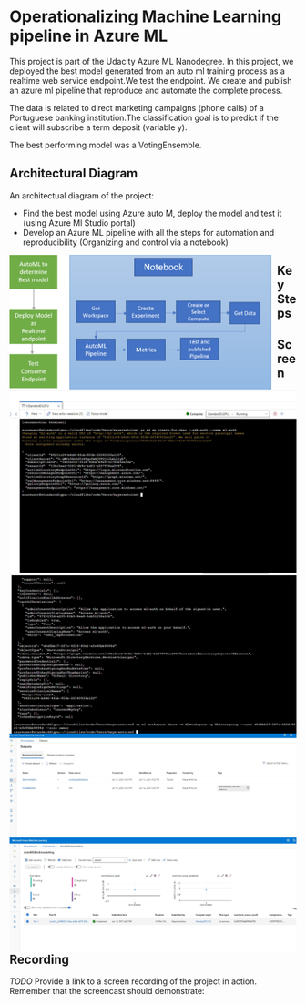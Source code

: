 
# Operationalizing Machine Learning pipeline in Azure ML

This project is part of the Udacity Azure ML Nanodegree. In this project, we  deployed the best model generated from an auto ml training  process as a realtime web service endpoint.We test the endpoint. We create and publish an azure ml pipeline that reproduce and automate the complete process.

The data is related to direct marketing campaigns (phone calls) of a Portuguese banking institution.The classification goal is to predict if the client will subscribe a term deposit (variable y).

The best performing model was a VotingEnsemble. 

## Architectural Diagram
An architectual diagram of the project:
* Find the best model using Azure auto M, deploy the model and test it (using Azure Ml Studio portal)
* Develop an Azure ML pipeline with all the steps for automation and reproducibility (Organizing and control via a notebook)

<img src="diagram.png" width=460 heigth = 400  alt="operationalizing pipeline"  style="float: left; margin-right: 10px;" />

## Key Steps
<p>
    <img src="screens/azserviceprincipal.JPG"   alt="operationalizing pipeline"  style="float: left; margin-right: 10px;" />
    <img src="screens/amlworkspaceshare.JPG"   alt="operationalizing pipeline"  style="float: left; margin-right: 10px;" />
    <img src="screens/datasets.JPG"   alt="operationalizing pipeline"  style="float: left; margin-right: 10px;" />
    <img src="screens/automl_experiment.JPG"   alt="operationalizing pipeline"  style="float: left; margin-right: 10px;" />
</p>

## Screen Recording
*TODO* Provide a link to a screen recording of the project in action. Remember that the screencast should demonstrate:


